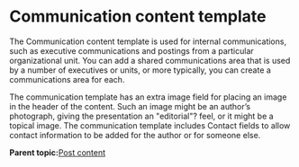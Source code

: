 # Communication content template 

The Communication content template is used for internal communications, such as executive communications and postings from a particular organizational unit. You can add a shared communications area that is used by a number of executives or units, or more typically, you can create a communications area for each.

The communication template has an extra image field for placing an image in the header of the content. Such an image might be an author’s photograph, giving the presentation an "editorial"? feel, or it might be a topical image. The communication template includes Contact fields to allow contact information to be added for the author or for someone else.

**Parent topic:**[Post content ](../ctc/ctc_arch_contypes_post.md)

